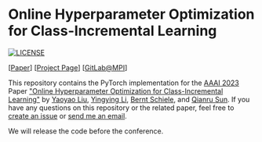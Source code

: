 # Online Hyperparameter Optimization for Class-Incremental Learning

[![LICENSE](https://img.shields.io/badge/license-MIT-green?style=flat-square)](https://github.com/yaoyao-liu/online-hyperparameter-optimization/blob/master/LICENSE)

[[Paper](https://pure.mpg.de/rest/items/item_3478882_1/component/file_3478883/content)] [[Project Page](https://e3bm.yyliu.net/)] [[GitLab@MPI](https://gitlab.mpi-klsb.mpg.de/yaoyaoliu/e3bm/)] 

This repository contains the PyTorch implementation for the [AAAI 2023](https://aaai.org/Conferences/AAAI-23/) Paper ["Online Hyperparameter Optimization for Class-Incremental Learning"](https://pure.mpg.de/rest/items/item_3478882_1/component/file_3478883/content) by [Yaoyao Liu](https://people.mpi-inf.mpg.de/~yaliu/), [Yingying Li](https://yingying.li), [Bernt Schiele](https://www.mpi-inf.mpg.de/departments/computer-vision-and-multimodal-computing/people/bernt-schiele/), and [Qianru Sun](https://qianrusun1015.github.io). If you have any questions on this repository or the related paper, feel free to [create an issue](https://github.com/yaoyao-liu/E3BM/issues/new) or [send me an email](mailto:yaoyao.liu+github@mpi-inf.mpg.de).

We will release the code before the conference. 
